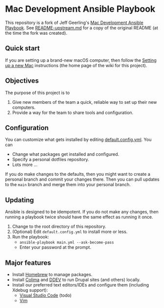 # Mac Development Ansible Playbook

This repository is a fork of Jeff Geerling's
[Mac Development Ansible Playbook](https://github.com/geerlingguy/mac-dev-playbook).
See [README-upstream.md](./README-upstream.md) for a copy of the original README
(at the time the fork was created).

## Quick start

If you are setting up a brand-new macOS computer, then follow the
[Setting up a new Mac](https://github.com/harvard-web-publishing/mac-dev-playbook/wiki)
instructions (the home page of the wiki for this project).

## Objectives

The purpose of this project is to

1. Give new members of the team a quick, reliable way to set up their new
   computers.
1. Provide a way for the team to share tools and configuration.

## Configuration

You can customize what gets installed by editing
[default.config.yml](./default.config.yml). You can

- Change what packages get installed and configured.
- Specify a personal dotfiles repository.
- Lots more ...

If you do make changes to the defaults, then you might want to create a personal
branch and commit your changes there. Then you can pull updates to the `main`
branch and merge them into your personal branch.

## Updating

Ansible is designed to be idempotent. If you do not make any changes, then
running a playbook twice should have the same effect as running it once.

1. Change to the root directory of this repository.
1. (Optional) Edit `default.config.yml` to install more or less.
1. Run the playbook:
   - `ansible-playbook main.yml --ask-become-pass`
   - Enter your password at the prompt.

## Major features

- Install [Homebrew](http://brew.sh/) to manage packages.
- Install [Colima](https://github.com/abiosoft/colima) and [DDEV](https://ddev.com/)
  to run Drupal sites (and others) locally.
- Install our preferred text editors/IDEs and configure them (including Xdebug
  support):
  - [Visual Studio Code](https://code.visualstudio.com/) (todo)
  - [Vim](https://www.vim.org/)
